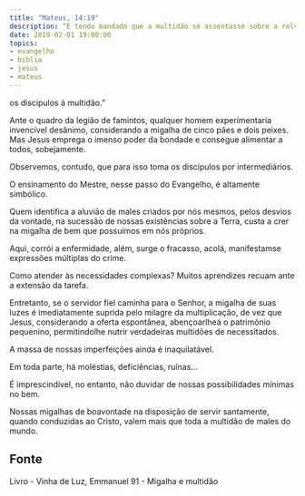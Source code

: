 ```yaml
---
title: "Mateus, 14:19"
description: “E tendo mandado que a multidão se assentasse sobre a relva, tomou os cinco pães e os dois peixes e, erguendo os olhos ao céu, os abençoou e, partindo os pães, deu­os aos discípulos, e
date: 2019-02-01 19:00:00
topics: 
- evangelho
- biblia
- jesus
- mateus
---
```


os discípulos à multidão.”

Ante o quadro da legião de famintos, qualquer homem experimentaria
invencível desânimo, considerando a migalha de cinco pães e dois peixes. Mas Jesus
emprega o imenso poder da bondade e consegue alimentar a todos, sobejamente.

Observemos, contudo, que para isso toma os discípulos por intermediários.

O ensinamento do Mestre, nesse passo do Evangelho, é altamente
simbólico.

Quem identifica a aluvião de males criados por nós mesmos, pelos desvios
da vontade, na sucessão de nossas existências sobre a Terra, custa a crer na migalha
de bem que possuímos em nós próprios.

Aqui, corrói a enfermidade, além, surge o fracasso, acolá, manifestam­se
expressões múltiplas do crime.

Como atender às necessidades complexas?
Muitos aprendizes recuam ante a extensão da tarefa.

Entretanto, se o servidor fiel caminha para o Senhor, a migalha de suas
luzes é imediatamente suprida pelo milagre da multiplicação, de vez que Jesus,
considerando a oferta espontânea, abençoar­lhe­á o patrimônio pequenino,
permitindo­lhe nutrir verdadeiras multidões de necessitados.

A massa de nossas imperfeições ainda é inaquilatável.

Em toda parte, há moléstias, deficiências, ruínas...

É imprescindível, no entanto, não duvidar de nossas possibilidades mínimas
no bem.

Nossas migalhas de boa­vontade na disposição de servir santamente,
quando conduzidas ao Cristo, valem mais que toda a multidão de males do mundo.


## Fonte
Livro - Vinha de Luz, Emmanuel
91 - Migalha e multidão
